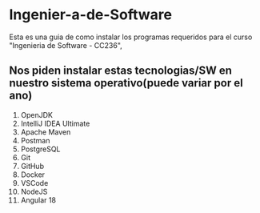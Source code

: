 # Ingenier-a-de-Software

Esta es una guia de como instalar los programas requeridos para el curso "Ingenieria de Software - CC236", 

## Nos piden instalar estas tecnologias/SW en nuestro sistema operativo(puede variar por el ano)
1. OpenJDK
2. IntelliJ IDEA Ultimate
3. Apache Maven
4. Postman
5. PostgreSQL
6. Git
7. GitHub
8. Docker
9. VSCode
10. NodeJS
11. Angular 18
    
